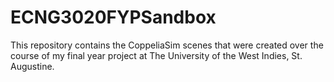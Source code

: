 # ECNG3020FYPSandbox

This repository contains the CoppeliaSim scenes that were created over the course of my final year project at The University of the West Indies, St. Augustine.
